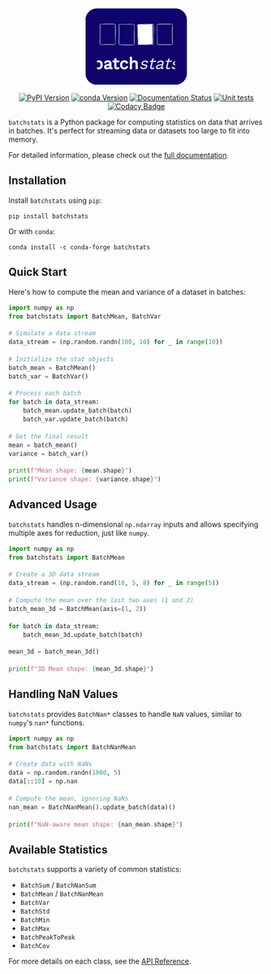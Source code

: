<div align="center">
  <img src="https://raw.githubusercontent.com/CyrilJl/BatchStats/main/docs/source/_static/logo_batchstats.svg" alt="Logo BatchStats" width="200">

[![PyPI Version](https://img.shields.io/pypi/v/batchstats.svg)](https://pypi.org/project/batchstats/)
[![conda Version](https://anaconda.org/conda-forge/batchstats/badges/version.svg)](https://anaconda.org/conda-forge/batchstats)
[![Documentation Status](https://img.shields.io/readthedocs/batchstats?logo=read-the-docs)](https://batchstats.readthedocs.io/en/latest/?badge=latest)
[![Unit tests](https://github.com/CyrilJl/BatchStats/actions/workflows/pytest.yml/badge.svg)](https://github.com/CyrilJl/BatchStats/actions/workflows/pytest.yml)
[![Codacy Badge](https://app.codacy.com/project/badge/Grade/59da873e81d84d9281c58c1a09bc72e9)](https://app.codacy.com/gh/CyrilJl/BatchStats/dashboard?utm_source=gh&utm_medium=referral&utm_content=&utm_campaign=Badge_grade)

</div>

``batchstats`` is a Python package for computing statistics on data that arrives in batches. It's perfect for streaming data or datasets too large to fit into memory.

For detailed information, please check out the [full documentation](https://batchstats.readthedocs.io).

## Installation

Install ``batchstats`` using ``pip``:

```console
pip install batchstats
```

Or with `conda`:

```console
conda install -c conda-forge batchstats
```

## Quick Start

Here's how to compute the mean and variance of a dataset in batches:

```python
import numpy as np
from batchstats import BatchMean, BatchVar

# Simulate a data stream
data_stream = (np.random.randn(100, 10) for _ in range(10))

# Initialize the stat objects
batch_mean = BatchMean()
batch_var = BatchVar()

# Process each batch
for batch in data_stream:
    batch_mean.update_batch(batch)
    batch_var.update_batch(batch)

# Get the final result
mean = batch_mean()
variance = batch_var()

print(f"Mean shape: {mean.shape}")
print(f"Variance shape: {variance.shape}")
```

## Advanced Usage

`batchstats` handles n-dimensional `np.ndarray` inputs and allows specifying multiple axes for reduction, just like `numpy`.

```python
import numpy as np
from batchstats import BatchMean

# Create a 3D data stream
data_stream = (np.random.rand(10, 5, 8) for _ in range(5))

# Compute the mean over the last two axes (1 and 2)
batch_mean_3d = BatchMean(axis=(1, 2))

for batch in data_stream:
    batch_mean_3d.update_batch(batch)

mean_3d = batch_mean_3d()

print(f"3D Mean shape: {mean_3d.shape}")
```

## Handling NaN Values

``batchstats`` provides `BatchNan*` classes to handle `NaN` values, similar to `numpy`'s `nan*` functions.

```python
import numpy as np
from batchstats import BatchNanMean

# Create data with NaNs
data = np.random.randn(1000, 5)
data[::10] = np.nan

# Compute the mean, ignoring NaNs
nan_mean = BatchNanMean().update_batch(data)()

print(f"NaN-aware mean shape: {nan_mean.shape}")
```

## Available Statistics

``batchstats`` supports a variety of common statistics:

* `BatchSum` / `BatchNanSum`
* `BatchMean` / `BatchNanMean`
* `BatchVar`
* `BatchStd`
* `BatchMin`
* `BatchMax`
* `BatchPeakToPeak`
* `BatchCov`

For more details on each class, see the [API Reference](https://batchstats.readthedocs.io/en/latest/api.html).
